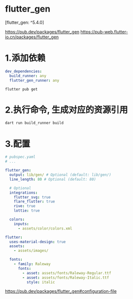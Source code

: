 # flutter_gen

[flutter_gen: ^5.4.0]

https://pub.dev/packages/flutter_gen
https://pub-web.flutter-io.cn/packages/flutter_gen

# 1.添加依赖

```yaml
dev_dependencies:
  build_runner: any
  flutter_gen_runner: any
```

`flutter pub get`

# 2.执行命令, 生成对应的资源引用

`dart run build_runner build`

# 3.配置

```yaml
# pubspec.yaml
# ...

flutter_gen:
  output: lib/gen/ # Optional (default: lib/gen/)
  line_length: 80 # Optional (default: 80)

  # Optional
  integrations:
    flutter_svg: true
    flare_flutter: true
    rive: true
    lottie: true

  colors:
    inputs:
      - assets/color/colors.xml

flutter:
  uses-material-design: true
  assets:
    - assets/images/

  fonts:
    - family: Raleway
      fonts:
        - asset: assets/fonts/Raleway-Regular.ttf
        - asset: assets/fonts/Raleway-Italic.ttf
          style: italic
```

https://pub.dev/packages/flutter_gen#configuration-file
